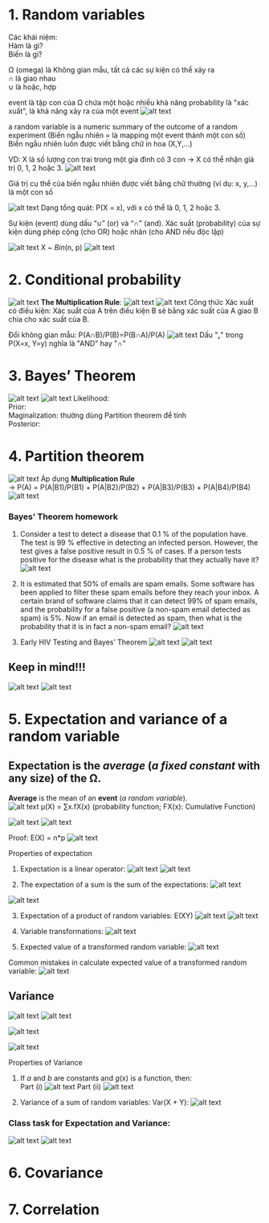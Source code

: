# 1. Random variables
Các khái niệm:  
Hàm là gì?   
Biến là gì?  

Ω (omega) là Không gian mẫu, tất cả các sự kiện có thể xảy ra   
∩ là giao nhau  
∪ là hoặc, hợp  

event là tập con của Ω chứa một hoặc nhiều khả năng
probability là "xác xuất", là khả năng xảy ra của một event
![alt text](image.png)

a random variable is a numeric summary of the outcome of a random experiment (Biến ngẫu nhiên = là mapping một event thành một con số)  
Biến ngẫu nhiên luôn được viết bằng chữ in hoa (X,Y,...)

VD: X là số lượng con trai trong một gia đình có 3 con → X có thể nhận giá trị 0, 1, 2 hoặc 3.
![alt text](image-3.png)

Giá trị cụ thể của biến ngẫu nhiên được viết bằng chữ thường (ví dụ: x, y,...) là một con số

![alt text](image-4.png)
Dạng tổng quát: P(X = x), với x có thể là 0, 1, 2 hoặc 3.

Sự kiện (event) dùng dấu “∪” (or) và “∩” (and).
Xác suất (probability) của sự kiện dùng phép cộng (cho OR) hoặc nhân (cho AND nếu độc lập)

![alt text](image-5.png)
X ~ *Bin*(n, p)
![alt text](image-20.png)

# 2. Conditional probability
![alt text](image-6.png)
**The Multiplication Rule**:
![alt text](IMG_4025.jpeg)
![alt text](image-7.png)
Công thức Xác xuất có điều kiện: Xác suất của A trên điều kiện B sẽ bằng xác suất của A giao B chia cho xác suất của B.

Đổi không gian mẫu: P(A∩B)/P(B)=P(B∩A)/P(A)
![alt text](image-10.png)
Dấu "**,**" trong P(X=x, Y=y) nghĩa là "AND" hay "**∩**"
# 3. Bayes’ Theorem
![alt text](image-8.png)
![alt text](image-9.png)
Likelihood:   
Prior:  
Maginalization: thường dùng Partition theorem để tính  
Posterior:

# 4. Partition theorem
![alt text](image-11.png)
Áp dụng **Multiplication Rule**   
-> P(A) = P(A|B1)/P(B1) + P(A|B2)/P(B2) + P(A|B3)/P(B3) + P(A|B4)/P(B4)
![alt text](image-12.png)

### Bayes’ Theorem homework
1. Consider a test to detect a disease that 0.1 % of the population have. The test is 99 % effective in detecting an infected person.
However, the test gives a false positive result in 0.5 % of cases. If a person tests positive for the disease what is the probability that they actually have it?
![alt text](IMG_4030.jpeg)

2. It is estimated that 50% of emails are spam emails. Some software has been applied to filter these spam emails before they reach your inbox. A certain brand of software claims that it can detect 99% of spam emails, and the probability for a false positive (a non-spam email detected as spam) is 5%.
Now if an email is detected as spam, then what is the probability that it is in fact a non-spam email?
![alt text](IMG_4031.jpeg)

3. Early HIV Testing and Bayes’ Theorem
![alt text](image-16.png)
![alt text](IMG_4035.jpeg)
## Keep in mind!!!
![alt text](image-13.png)
![alt text](image-14.png)


# 5. Expectation and variance of a random variable
## **Expectation** is the *average* (*a fixed constant* with any size) of the **Ω**.  
**Average** is the mean of an **event** (*a random variable*).  
![alt text](image-19.png)
μ(X) = ∑x.fX(x) (probability function; FX(x): Cumulative Function)

![alt text](image-17.png)
![alt text](image-18.png)

Proof: E(X) = n*p
![alt text](IMG_4042.jpeg)

Properties of expectation
1. Expectation is a linear operator:
![alt text](image-21.png)
![alt text](image-28.png)

2. The expectation of a sum is the sum of the expectations:
![alt text](image-22.png)

![alt text](image-23.png)

3. Expectation of a product of random variables: E(XY)
![alt text](image-24.png)
![alt text](image-29.png)

4. Variable transformations:
![alt text](image-25.png)

5. Expected value of a transformed random variable:
![alt text](image-26.png)

Common mistakes in calculate expected value of a transformed random variable:
![alt text](image-27.png)  

## Variance
![alt text](image-30.png)
![alt text](image-31.png)

![alt text](image-32.png)

![alt text](image-33.png)

Properties of Variance
1. If *a* and *b* are constants and *g*(x) is a function, then:  
Part (i)
![alt text](image-34.png)
Part (ii)
![alt text](IMG_4043.jpeg)

2. Variance of a sum of random variables: Var(X + Y):
![alt text](image-35.png)

### Class task for Expectation and Variance:
![alt text](image-36.png)
![alt text](IMG_4044.jpeg)

# 6. Covariance

# 7. Correlation


